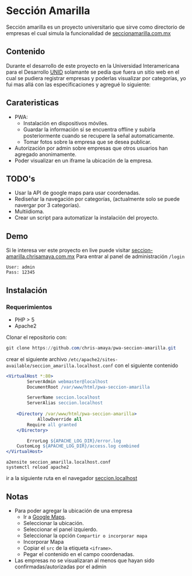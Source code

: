 # Sección Amarilla

Sección amarilla es un proyecto universitario que sirve como directorio de empresas el cual simula la funcionalidad de [seccionamarilla.com.mx](https://www.seccionamarilla.com.mx/)

## Contenido
Durante el desarrollo de este proyecto en la Universidad Interamericana para el Desarrollo [UNID](https://www.unid.edu.mx/) solamante se pedía que fuera un sitio web en el cual se pudiera registrar empresas y poderlas visualizar por categorías, yo fui mas allá con las especificaciones y agregué lo siguiente:

## Carateristicas
* PWA: 
    * Instalación en dispositivos móviles.
    * Guardar la información sí se encuentra offline y subirla posteriormente cuando se recupere la señal automaticamente.
    * Tomar fotos sobre la empresa que se desea publicar.
* Autorización por admin sobre empresas que otros usuarios han agregado anonimamente.
* Poder visualizar en un iframe la ubicación de la empresa.

## TODO's
* Usar la API de google maps para usar coordenadas.
* Rediseñar la navegación por categorías, (actualmente solo se puede navergar por 3 categorías).
* Multiidioma.
* Crear un script para automatizar la instalación del proyecto.

## Demo
Si le interesa ver este proyecto en live puede visitar [seccion-amarilla.chrisamaya.com.mx](https://seccion-amarilla.chrisamaya.com.mx)
Para entrar al panel de administración `/login`

```
User: admin
Pass: 12345
```

## Instalación

### Requerimientos
* PHP > 5
* Apache2


Clonar el repositorio con:
```powershell
git clone https://github.com/chris-amaya/pwa-seccion-amarilla.git
```

crear el siguiente archivo `/etc/apache2/sites-available/seccion_amarilla.localhost.conf`
con el siguiente contenido

```apache
<VirtualHost *:80>
        ServerAdmin webmaster@localhost
        DocumentRoot /var/www/html/pwa-seccion-amarilla

        ServerName seccion.localhost
        ServerAlias seccion.localhost
	
	<Directory /var/www/html/pwa-seccion-amarilla>
	        AllowOverride all
		Require all granted
	</Directory>

        ErrorLog ${APACHE_LOG_DIR}/error.log
	CustomLog ${APACHE_LOG_DIR}/access.log combined
</VirtualHost>
```

```
a2ensite seccion_amarilla.localhost.conf
systemctl reload apache2
```

ir a la siguiente ruta en el navegador [seccion.localhost](http://seccion.localhost)

## Notas
* Para poder agregar la ubicación de una empresa 
    * Ir a [Google Maps](https://maps.google.com).
    * Seleccionar la ubicación.
    * Seleccionar el panel izquierdo.
    * Seleccionar la opción `Compartir o incorporar mapa`
    * Incorporar Mapa
    * Copiar el `src` de la etiqueta `<iframe>`.
    * Pegar el contenido en el campo coordenadas.
* Las empresas no se visualizaran al menos que hayan sido confirmadas/autorizadas por el admin